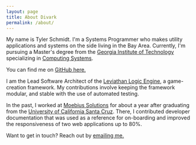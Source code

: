 ```yaml
---
layout: page
title: About Divark
permalink: /about/
---
```


My name is Tyler Schmidt. I'm a Systems Programmer who makes utility applications and systems on the side living in the Bay Area. Currently, I'm pursuing a Master's degree from the [Georgia Institute of Technology](https://www.gatech.edu/) specializing in [Computing Systems](https://omscs.gatech.edu/specialization-computing-systems).

You can find me on [GitHub here.](https://github.com/divark)

I am the Lead Software Architect of the [Leviathan Logic Engine](https://github.com/Exonoesis/Leviathan-Logic-Engine), a game-creation framework. My contributions involve keeping the framework modular, and stable with the use of automated testing.

In the past, I worked at [Moebius Solutions](https://www.moesol.com/) for about a year after graduating from the [University of California Santa Cruz](https://www.ucsc.edu/). There, I contributed developer documentation that was used as a reference for on-boarding and improved the responsiveness of two web applications up to 80%.

Want to get in touch? Reach out by [emailing me.](mailto:tmschmid@protonmail.com)
